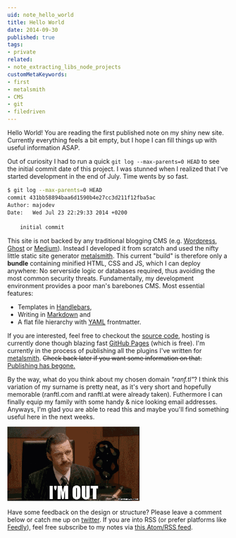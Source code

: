```yaml
---
uid: note_hello_world
title: Hello World
date: 2014-09-30
published: true
tags:
- private
related:
- note_extracting_libs_node_projects
customMetaKeywords:
- first
- metalsmith
- CMS
- git
- filedriven
---
```


Hello World! You are reading the first published note on my shiny new site. Currently everything feels a bit empty, but I hope I can fill things up with useful information ASAP.

Out of curiosity I had to run a quick `git log --max-parents=0 HEAD` to see the initial commit date of this project. I was stunned when I realized that I've started development in the end of July. Time wents by so fast.

``` bash
$ git log --max-parents=0 HEAD
commit 431bb58894baa6d1590b4e27cc3d211f12fba5ac
Author: majodev
Date:   Wed Jul 23 22:29:33 2014 +0200

    initial commit
```

This site is not backed by any traditional blogging CMS (e.g. [Wordpress](http://wpde.org/), [Ghost](https://ghost.org/) or [Medium](https://medium.com/)). Instead I developed it from scratch and used the nifty little static site generator [metalsmith](http://metalsmith.io). This current "build" is therefore only a **bundle** containing minified HTML, CSS and JS, which I can deploy anywhere: No serverside logic or databases required, thus avoiding the most common security threats. Fundamentally, my development environment provides a poor man's barebones CMS. Most essential features:
* Templates in [Handlebars](http://handlebarsjs.com/), 
* Writing in [Markdown](https://github.com/adam-p/markdown-here/wiki/Markdown-Cheatsheet) and 
* A flat file hierarchy with [YAML](http://www.yaml.org/) frontmatter. 

If you are interested, feel free to checkout the [source code](https://github.com/majodev/majodev.github.io/), hosting is currently done though blazing fast [GitHub Pages](https://pages.github.com/) (which is free). I'm currently in the process of publishing all the plugins I've written for [metalsmith](http://metalsmith.io). ~~Check back later if you want some information on that.~~ [Publishing has begone.](/2014/10/01/extracting-libs-from-a-node-js-project/)

By the way, what do you think about my chosen domain *"ranf.tl"*? I think this variation of my surname is pretty neat, as it's very short and hopefully memorable (ranftl.com and ranftl.at were already taken). Futhermore I can finally equip my family with some handy & nice looking email addresses. Anyways, I'm glad you are able to read this and maybe you'll find something useful here in the next weeks. 

![I am out](i_am_out.gif)

Have some feedback on the design or structure? Please leave a comment below or catch me up on [twitter](http://twitter.com/majodev). If you are into RSS (or prefer platforms like [Feedly](https://feedly.com/)), feel free subscribe to my notes via [this Atom/RSS feed](/feed.xml).